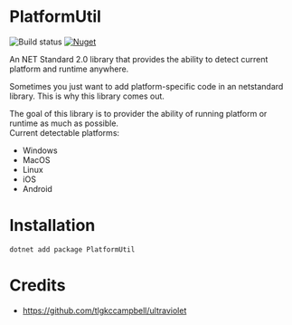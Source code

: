 # PlatformUtil
![Build status](https://github.com/ryancheung/PlatformUtil/workflows/.NET%20Core/badge.svg)
[![Nuget](https://img.shields.io/nuget/v/PlatformUtil)](https://www.nuget.org/packages/PlatformUtil/)

An NET Standard 2.0 library that provides the ability to detect current platform and runtime anywhere.

Sometimes you just want to add platform-specific code in an netstandard library. This is why this library comes out.

The goal of this library is to provider the ability of running platform or runtime as much as possible.  
Current detectable platforms:

- Windows
- MacOS
- Linux
- iOS
- Android

# Installation

`dotnet add package PlatformUtil`

# Credits

- https://github.com/tlgkccampbell/ultraviolet
